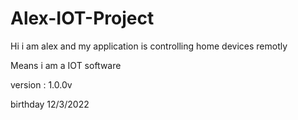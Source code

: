 # Alex-IOT-Project

Hi i am alex and my application is 
controlling home devices remotly

Means i am a IOT software

version : 1.0.0v

birthday 12/3/2022 
